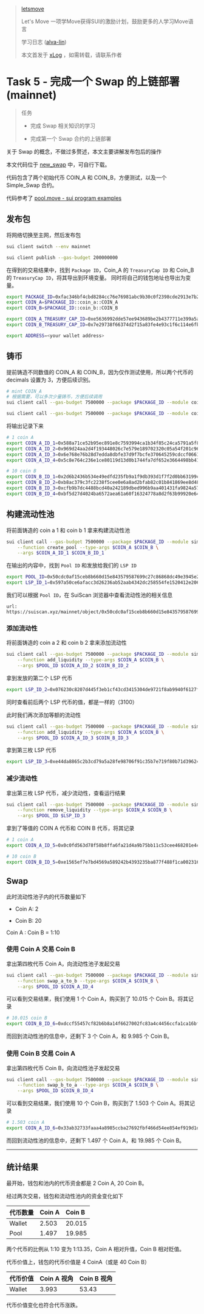 > [letsmove](https://github.com/move-cn/letsmove)
>
> Let's Move 一项学Move获得SUI的激励计划，鼓励更多的人学习Move语言
>
> 学习日志 ([alva-lin](https://github.com/alva-lin/letsmove))
>
> 本文首发于 [xLog](https://xlog.yuheng.site/letsmove-task5) ，如需转载，请联系作者

# Task 5 - 完成一个 Swap 的上链部署(mainnet)

> 任务
>
> - 完成 Swap 相关知识的学习
>
> - 完成第一个 Swap 合约的上链部署

关于 Swap 的概念，不做过多赘述，本文主要讲解发布包后的操作

本文代码位于 [new_swap](https://github.com/alva-lin/sui-learn/tree/master/src/09_new_swap) 中，可自行下载。

代码包含了两个初始代币 COIN_A 和 COIN_B，方便测试，以及一个 Simple_Swap 合约。

代码参考了 [pool.move - sui program examples](https://github.com/MystenLabs/sui/blob/main/sui_programmability/examples/defi/sources/pool.move)

## 发布包

将网络切换至主网，然后发布包

```bash
sui client switch --env mainnet

sui client publish --gas-budget 200000000
```

在得到的交易结果中，找到 `Package ID`，Coin_A 的 `TreasuryCap ID` 和 Coin_B 的 `TreasuryCap ID`，将其导出到环境变量。
同时将自己的钱包地址也导出为变量。

```bash
export PACKAGE_ID=0xfac346bf4cbd8284cc76e76981abc9b30c0f2398cde2913e7b21ead99d1f6536
export COIN_A=$PACKAGE_ID::coin_a::COIN_A
export COIN_B=$PACKAGE_ID::coin_b::COIN_B

export COIN_A_TREASURY_CAP_ID=0xe5636992dde57ee943689be2b4377711e399a5af28c6572c12b114895769e219
export COIN_B_TREASURY_CAP_ID=0x7e29738f66374d2f15a83fe4e93c1f6c114e6fb75367d34438164f16b2c6376c

export ADDRESS=<your wallet address>
```

## 铸币

提前铸造不同数值的 COIN_A 和 COIN_B，因为仅作测试使用，所以两个代币的 decimals 设置为 3，方便后续识别。

```bash
# mint COIN_A
# 根据需要，可以多次少量铸币，方便后续调用
sui client call --gas-budget 7500000 --package $PACKAGE_ID --module coin_a --function mint --args $COIN_A_TREASURY_CAP_ID 1000 $ADDRESS

sui client call --gas-budget 7500000 --package $PACKAGE_ID --module coin_b --function mint --args $COIN_B_TREASURY_CAP_ID 10000 $ADDRESS
```

将输出记录下来

```bash
# 1 coin A
export COIN_A_ID_1=0x588a71ce52b95ec891e8c7593994ca1b34f85c24ca5791a5f88f43a5cda4dd62
export COIN_A_ID_2=0x969d24aa2d4f193448026c7e579e189702320c05a54f201c96dfdaf4f04a0a6f
export COIN_A_ID_3=0x6e768e76b28d7edda8dbfe37d9f7bcfe370645259cdccf0661164b712e0d1ab8
export COIN_A_ID_4=0x5c8e764c236e1ce80119d13d0b1744fa7df652e3664498bb413af2ab3ba2bf5c

# 10 coin B
export COIN_B_ID_1=0x2d6b2436b534e49edfd235fb9a1f9db393d1f7f2d0bb63199cf7c9d0a4b0ac22
export COIN_B_ID_2=0xb8ac379c3fc2238f5cee0e6a8ad2bfab82c01b841869ee8d4817d499aaf5cb7e
export COIN_B_ID_3=0xcfb9b7dc4488bcd40a242189dbed996b9aa401431fa9824a5756ed1ee822239f
export COIN_B_ID_4=0xbf5d27d4024ba6572aea61a60f16324778a8d2f63b99920e64514be6696d2d38
```

## 构建流动性池

将前面铸造的 coin a 1 和 coin b 1 拿来构建流动性池

```bash
sui client call --gas-budget 7500000 --package $PACKAGE_ID --module simple_swap \
    --function create_pool --type-args $COIN_A $COIN_B \
    --args $COIN_A_ID_1 $COIN_B_ID_1
```

在输出的内容中，找到 `Pool ID` 和发放给我们的 `LSP ID`

```bash
export POOL_ID=0x50cdc0af15ceb8b660d15e843579587699c27c86868dc49e3945e2f73b546118
export LSP_ID_1=0x597a50ce6afacc3d26236ab52aab4342dc258554fe1520412e20675ffd7df9b6
```

我们可以根据 `Pool ID`，在 SuiScan 浏览器中查看流动性池的相关信息

```text
url: https://suiscan.xyz/mainnet/object/0x50cdc0af15ceb8b660d15e843579587699c27c86868dc49e3945e2f73b546118
```

### 添加流动性

将前面铸造的 coin a 2 和 coin b 2 拿来添加流动性

```bash
sui client call --gas-budget 7500000 --package $PACKAGE_ID --module simple_swap \
    --function add_liquidity --type-args $COIN_A $COIN_B \
    --args $POOL_ID $COIN_A_ID_2 $COIN_B_ID_2
```

拿到发放的第二个 LSP 代币

```bash
export LSP_ID_2=0x076230c8207d445f3eb1cf43cd3415304de9721f8ab9940f6127f90a6650ea31
```

同时查看前后两个 LSP 代币的值，都是一样的（3100）

此时我们再次添加等额的流动性

```bash
sui client call --gas-budget 7500000 --package $PACKAGE_ID --module simple_swap \
    --function add_liquidity --type-args $COIN_A $COIN_B \
    --args $POOL_ID $COIN_A_ID_3 $COIN_B_ID_3
```

拿到第三枚 LSP 代币

```bash
export LSP_ID_3=0xe44da8865c2b3cd79a5a28fe98706f91c35b7e719f80b71d39624291320d23e2
```

### 减少流动性

拿出第三枚 LSP 代币，减少流动性，查看运行结果

```bash
sui client call --gas-budget 7500000 --package $PACKAGE_ID --module simple_swap \
    --function remove_liquidity --type-args $COIN_A $COIN_B \
    --args $POOL_ID $LSP_ID_3
```

拿到了等值的 COIN A 代币和 COIN B 代币，将其记录

```bash
# 1 coin A
export COIN_A_ID_5=0x0c0fd563d78f58b8ffa6fa21d4a9b75bb11c53cee468201e4c86632271a7008c

# 10 coin B
export COIN_B_ID_5=0xe1565ef7e7bd4569a589242b4393235ba877f488f1ca00231688c8119050d62a
```

## Swap

此时流动性池子内的代币数量如下

- Coin A: 2

- Coin B: 20

Coin A : Coin B = 1:10

### 使用 Coin A 交易 Coin B

拿出第四枚代币 Coin A，向流动性池子发起交易

```bash
sui client call --gas-budget 7500000 --package $PACKAGE_ID --module simple_swap \
    --function swap_a_to_b --type-args $COIN_A $COIN_B \
    --args $POOL_ID $COIN_A_ID_4
```

可以看到交易结果，我们使用 1 个 Coin A，购买到了 10.015 个 Coin B。将其记录

```bash
# 10.015 coin B
export COIN_B_ID_6=0xdccf55457cf82b6b8a14f6627002fc83a4c4456ccfa1ca16bf8164ea7b3e9db7
```

而回到流动性池的信息中，还剩下 3 个 Coin A，和 9.985 个 Coin B。

### 使用 Coin B 交易 Coin A

拿出第四枚代币 Coin B，向流动性池子发起交易

```bash
sui client call --gas-budget 7500000 --package $PACKAGE_ID --module simple_swap \
    --function swap_b_to_a --type-args $COIN_A $COIN_B \
    --args $POOL_ID $COIN_B_ID_4
```

可以看到交易结果，我们使用 10 个 Coin B，购买到了 1.503 个 Coin A。将其记录

```bash
# 1.503 coin A
export COIN_A_ID_6=0x33ab32733faaa4a8985ccba27692fbf466d54ee854ef919d1d5ae52b444a23dc
```

而回到流动性池的信息中，还剩下 1.497 个 Coin A，和 19.985 个 Coin B。

---

## 统计结果

最开始，钱包和池内的代币资金都是 2 Coin A, 20 Coin B。

经过两次交易，钱包和流动性池内的资金变化如下

| 代币数量 | Coin A | Coin B |
|:---------|:-------|:-------|
| Wallet   | 2.503  | 20.015 |
| Pool     | 1.497  | 19.985 |

两个代币的比例从 1:10 变为 1:13.35，Coin A 相对升值，Coin B 相对贬值。

代币价值上，钱包的代币价值是 4 CoinA（或是 40 Coin B）

| 代币价值 | Coin A 视角 | Coin B 视角 |
|:---------|:------------|:------------|
| Wallet   | 3.993       | 53.43       |

代币价值变化也符合代币涨跌。
